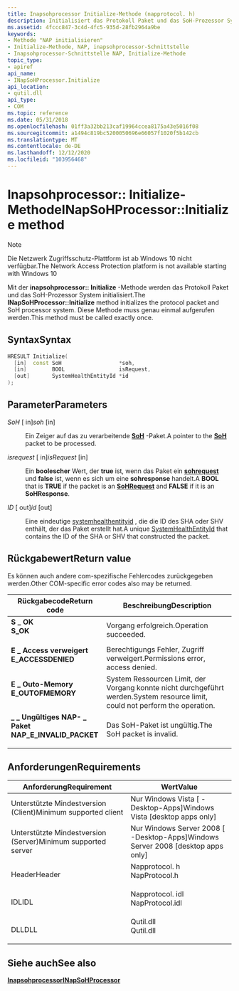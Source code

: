 ```yaml
---
title: Inapsohprocessor Initialize-Methode (napprotocol. h)
description: Initialisiert das Protokoll Paket und das SoH-Prozessor System. Diese Methode muss genau einmal aufgerufen werden.
ms.assetid: 4fccc847-3c4d-4fc5-935d-28fb2964a9be
keywords:
- Methode "NAP initialisieren"
- Initialize-Methode, NAP, inapsohprocessor-Schnittstelle
- Inapsohprocessor-Schnittstelle NAP, Initialize-Methode
topic_type:
- apiref
api_name:
- INapSoHProcessor.Initialize
api_location:
- qutil.dll
api_type:
- COM
ms.topic: reference
ms.date: 05/31/2018
ms.openlocfilehash: 01ff3a32bb213caf19964ccea8175a43e5016f08
ms.sourcegitcommit: a1494c819bc5200050696e66057f1020f5b142cb
ms.translationtype: MT
ms.contentlocale: de-DE
ms.lasthandoff: 12/12/2020
ms.locfileid: "103956468"
---
```

# <a name="inapsohprocessorinitialize-method"></a><span data-ttu-id="71da8-107">Inapsohprocessor:: Initialize-Methode</span><span class="sxs-lookup"><span data-stu-id="71da8-107">INapSoHProcessor::Initialize method</span></span>

> [!Note]  
> <span data-ttu-id="71da8-108">Die Netzwerk Zugriffsschutz-Plattform ist ab Windows 10 nicht verfügbar.</span><span class="sxs-lookup"><span data-stu-id="71da8-108">The Network Access Protection platform is not available starting with Windows 10</span></span>

 

<span data-ttu-id="71da8-109">Mit der **inapsohprocessor:: Initialize** -Methode werden das Protokoll Paket und das SoH-Prozessor System initialisiert.</span><span class="sxs-lookup"><span data-stu-id="71da8-109">The **INapSoHProcessor::Initialize** method initializes the protocol packet and SoH processor system.</span></span> <span data-ttu-id="71da8-110">Diese Methode muss genau einmal aufgerufen werden.</span><span class="sxs-lookup"><span data-stu-id="71da8-110">This method must be called exactly once.</span></span>

## <a name="syntax"></a><span data-ttu-id="71da8-111">Syntax</span><span class="sxs-lookup"><span data-stu-id="71da8-111">Syntax</span></span>


```C++
HRESULT Initialize(
  [in]  const SoH                  *soh,
  [in]        BOOL                 isRequest,
  [out]       SystemHealthEntityId *id
);
```



## <a name="parameters"></a><span data-ttu-id="71da8-112">Parameter</span><span class="sxs-lookup"><span data-stu-id="71da8-112">Parameters</span></span>

<dl> <dt>

<span data-ttu-id="71da8-113">*SoH* \[ in\]</span><span class="sxs-lookup"><span data-stu-id="71da8-113">*soh* \[in\]</span></span>
</dt> <dd>

<span data-ttu-id="71da8-114">Ein Zeiger auf das zu verarbeitende [**SoH**](/windows/win32/api/naptypes/ns-naptypes-soh) -Paket.</span><span class="sxs-lookup"><span data-stu-id="71da8-114">A pointer to the [**SoH**](/windows/win32/api/naptypes/ns-naptypes-soh) packet to be processed.</span></span>

</dd> <dt>

<span data-ttu-id="71da8-115">*isrequest* \[ in\]</span><span class="sxs-lookup"><span data-stu-id="71da8-115">*isRequest* \[in\]</span></span>
</dt> <dd>

<span data-ttu-id="71da8-116">Ein **boolescher** Wert, der **true** ist, wenn das Paket ein [**sohrequest**](/windows/win32/api/naptypes/ns-naptypes-soh) und **false** ist, wenn es sich um eine **sohresponse** handelt.</span><span class="sxs-lookup"><span data-stu-id="71da8-116">A **BOOL** that is **TRUE** if the packet is an [**SoHRequest**](/windows/win32/api/naptypes/ns-naptypes-soh) and **FALSE** if it is an **SoHResponse**.</span></span>

</dd> <dt>

<span data-ttu-id="71da8-117">*ID* \[ out\]</span><span class="sxs-lookup"><span data-stu-id="71da8-117">*id* \[out\]</span></span>
</dt> <dd>

<span data-ttu-id="71da8-118">Eine eindeutige [systemhealthentityid](nap-datatypes.md) , die die ID des SHA oder SHV enthält, der das Paket erstellt hat.</span><span class="sxs-lookup"><span data-stu-id="71da8-118">A unique [SystemHealthEntityId](nap-datatypes.md) that contains the ID of the SHA or SHV that constructed the packet.</span></span>

</dd> </dl>

## <a name="return-value"></a><span data-ttu-id="71da8-119">Rückgabewert</span><span class="sxs-lookup"><span data-stu-id="71da8-119">Return value</span></span>

<span data-ttu-id="71da8-120">Es können auch andere com-spezifische Fehlercodes zurückgegeben werden.</span><span class="sxs-lookup"><span data-stu-id="71da8-120">Other COM-specific error codes also may be returned.</span></span>



| <span data-ttu-id="71da8-121">Rückgabecode</span><span class="sxs-lookup"><span data-stu-id="71da8-121">Return code</span></span>                                                                                            | <span data-ttu-id="71da8-122">Beschreibung</span><span class="sxs-lookup"><span data-stu-id="71da8-122">Description</span></span>                                                        |
|--------------------------------------------------------------------------------------------------------|--------------------------------------------------------------------|
| <dl> <span data-ttu-id="71da8-123"><dt>**S \_ OK**</dt></span><span class="sxs-lookup"><span data-stu-id="71da8-123"><dt>**S\_OK** </dt></span></span> </dl>                  | <span data-ttu-id="71da8-124">Vorgang erfolgreich.</span><span class="sxs-lookup"><span data-stu-id="71da8-124">Operation succeeded.</span></span><br/>                                    |
| <dl> <span data-ttu-id="71da8-125"><dt>**E \_ Access verweigert**</dt></span><span class="sxs-lookup"><span data-stu-id="71da8-125"><dt>**E\_ACCESSDENIED** </dt></span></span> </dl>        | <span data-ttu-id="71da8-126">Berechtigungs Fehler, Zugriff verweigert.</span><span class="sxs-lookup"><span data-stu-id="71da8-126">Permissions error, access denied.</span></span><br/>                       |
| <dl> <span data-ttu-id="71da8-127"><dt>**E \_ Outo-Memory**</dt></span><span class="sxs-lookup"><span data-stu-id="71da8-127"><dt>**E\_OUTOFMEMORY** </dt></span></span> </dl>         | <span data-ttu-id="71da8-128">System Ressourcen Limit, der Vorgang konnte nicht durchgeführt werden.</span><span class="sxs-lookup"><span data-stu-id="71da8-128">System resource limit, could not perform the operation.</span></span><br/> |
| <dl> <span data-ttu-id="71da8-129"><dt>**\_ \_ Ungültiges NAP- \_ Paket**</dt></span><span class="sxs-lookup"><span data-stu-id="71da8-129"><dt>**NAP\_E\_INVALID\_PACKET**</dt></span></span> </dl> | <span data-ttu-id="71da8-130">Das SoH-Paket ist ungültig.</span><span class="sxs-lookup"><span data-stu-id="71da8-130">The SoH packet is invalid.</span></span><br/>                              |



 

## <a name="requirements"></a><span data-ttu-id="71da8-131">Anforderungen</span><span class="sxs-lookup"><span data-stu-id="71da8-131">Requirements</span></span>



| <span data-ttu-id="71da8-132">Anforderung</span><span class="sxs-lookup"><span data-stu-id="71da8-132">Requirement</span></span> | <span data-ttu-id="71da8-133">Wert</span><span class="sxs-lookup"><span data-stu-id="71da8-133">Value</span></span> |
|-------------------------------------|--------------------------------------------------------------------------------------------|
| <span data-ttu-id="71da8-134">Unterstützte Mindestversion (Client)</span><span class="sxs-lookup"><span data-stu-id="71da8-134">Minimum supported client</span></span><br/> | <span data-ttu-id="71da8-135">Nur Windows Vista \[ -Desktop-Apps\]</span><span class="sxs-lookup"><span data-stu-id="71da8-135">Windows Vista \[desktop apps only\]</span></span><br/>                                             |
| <span data-ttu-id="71da8-136">Unterstützte Mindestversion (Server)</span><span class="sxs-lookup"><span data-stu-id="71da8-136">Minimum supported server</span></span><br/> | <span data-ttu-id="71da8-137">Nur Windows Server 2008 \[ -Desktop-Apps\]</span><span class="sxs-lookup"><span data-stu-id="71da8-137">Windows Server 2008 \[desktop apps only\]</span></span><br/>                                       |
| <span data-ttu-id="71da8-138">Header</span><span class="sxs-lookup"><span data-stu-id="71da8-138">Header</span></span><br/>                   | <dl> <span data-ttu-id="71da8-139"><dt>Napprotocol. h</dt></span><span class="sxs-lookup"><span data-stu-id="71da8-139"><dt>NapProtocol.h</dt></span></span> </dl>   |
| <span data-ttu-id="71da8-140">IDL</span><span class="sxs-lookup"><span data-stu-id="71da8-140">IDL</span></span><br/>                      | <dl> <span data-ttu-id="71da8-141"><dt>Napprotocol. idl</dt></span><span class="sxs-lookup"><span data-stu-id="71da8-141"><dt>NapProtocol.idl</dt></span></span> </dl> |
| <span data-ttu-id="71da8-142">DLL</span><span class="sxs-lookup"><span data-stu-id="71da8-142">DLL</span></span><br/>                      | <dl> <span data-ttu-id="71da8-143"><dt>Qutil.dll</dt></span><span class="sxs-lookup"><span data-stu-id="71da8-143"><dt>Qutil.dll</dt></span></span> </dl>       |



## <a name="see-also"></a><span data-ttu-id="71da8-144">Siehe auch</span><span class="sxs-lookup"><span data-stu-id="71da8-144">See also</span></span>

<dl> <dt>

[<span data-ttu-id="71da8-145">**Inapsohprocessor**</span><span class="sxs-lookup"><span data-stu-id="71da8-145">**INapSoHProcessor**</span></span>](inapsohprocessor.md)
</dt> </dl>

 

 





